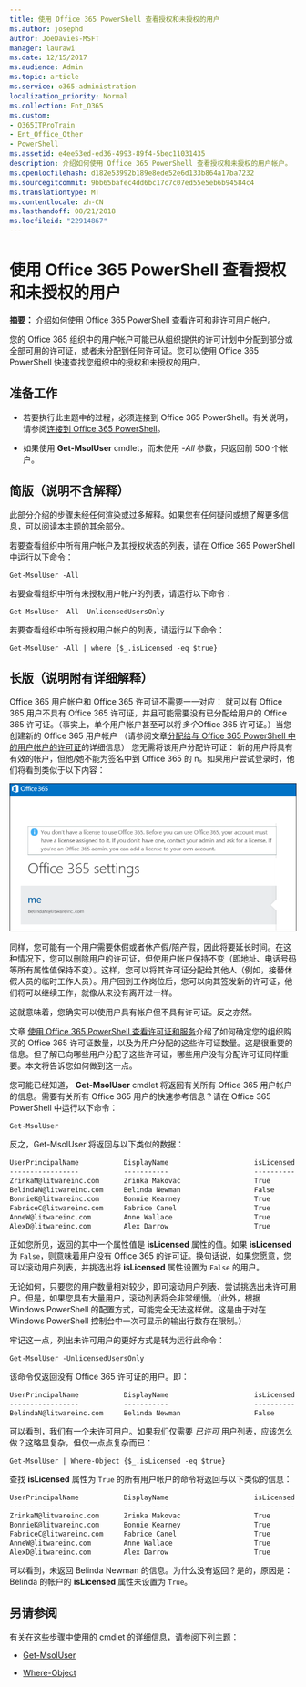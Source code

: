 ```yaml
---
title: 使用 Office 365 PowerShell 查看授权和未授权的用户
ms.author: josephd
author: JoeDavies-MSFT
manager: laurawi
ms.date: 12/15/2017
ms.audience: Admin
ms.topic: article
ms.service: o365-administration
localization_priority: Normal
ms.collection: Ent_O365
ms.custom:
- O365ITProTrain
- Ent_Office_Other
- PowerShell
ms.assetid: e4ee53ed-ed36-4993-89f4-5bec11031435
description: 介绍如何使用 Office 365 PowerShell 查看授权和未授权的用户帐户。
ms.openlocfilehash: d182e53992b189e8ede52e6d133b864a17ba7232
ms.sourcegitcommit: 9bb65bafec4dd6bc17c7c07ed55e5eb6b94584c4
ms.translationtype: MT
ms.contentlocale: zh-CN
ms.lasthandoff: 08/21/2018
ms.locfileid: "22914867"
---
```

# <a name="view-licensed-and-unlicensed-users-with-office-365-powershell"></a>使用 Office 365 PowerShell 查看授权和未授权的用户

**摘要：** 介绍如何使用 Office 365 PowerShell 查看许可和非许可用户帐户。
  
您的 Office 365 组织中的用户帐户可能已从组织提供的许可计划中分配到部分或全部可用的许可证，或者未分配到任何许可证。您可以使用 Office 365 PowerShell 快速查找您组织中的授权和未授权的用户。
  
## <a name="before-you-begin"></a>准备工作

- 若要执行此主题中的过程，必须连接到 Office 365 PowerShell。有关说明，请参阅[连接到 Office 365 PowerShell](connect-to-office-365-powershell.md)。
    
- 如果使用 **Get-MsolUser** cmdlet，而未使用 _-All_ 参数，只返回前 500 个帐户。
    
## <a name="the-short-version-instructions-without-explanations"></a>简版（说明不含解释）

此部分介绍的步骤未经任何渲染或过多解释。如果您有任何疑问或想了解更多信息，可以阅读本主题的其余部分。
  
若要查看组织中所有用户帐户及其授权状态的列表，请在 Office 365 PowerShell 中运行以下命令：
  
```
Get-MsolUser -All
```

若要查看组织中所有未授权用户帐户的列表，请运行以下命令：
  
```
Get-MsolUser -All -UnlicensedUsersOnly
```

若要查看组织中所有授权用户帐户的列表，请运行以下命令：
  
```
Get-MsolUser -All | where {$_.isLicensed -eq $true}
```

## <a name="the-long-version-instructions-with-detailed-explanations"></a>长版（说明附有详细解释）

Office 365 用户帐户和 Office 365 许可证不需要一一对应： 就可以有 Office 365 用户不具有 Office 365 许可证，并且可能需要没有已分配给用户的 Office 365 许可证。（事实上，单个用户帐户甚至可以将*多个*Office 365 许可证。）当您创建新的 Office 365 用户帐户 （请参阅文章[分配给与 Office 365 PowerShell 中的用户帐户的许可证](assign-licenses-to-user-accounts-with-office-365-powershell.md)的详细信息） 您无需将该用户分配许可证： 新的用户将具有有效的帐户，但他/她不能为签名中到 Office 365 的 n。如果用户尝试登录时，他们将看到类似于以下内容：
  
![没有有效 Office 365 许可证的用户。](media/o365-powershell-no-license.png)
  
同样，您可能有一个用户需要休假或者休产假/陪产假，因此将要延长时间。在这种情况下，您可以删除用户的许可证，但使用户帐户保持不变（即地址、电话号码等所有属性值保持不变）。这样，您可以将其许可证分配给其他人（例如，接替休假人员的临时工作人员）。用户回到工作岗位后，您可以向其签发新的许可证，他们将可以继续工作，就像从来没有离开过一样。
  
这就意味着，您确实可以使用户具有帐户但不具有许可证。反之亦然。
  
文章 [使用 Office 365 PowerShell 查看许可证和服务](view-licenses-and-services-with-office-365-powershell.md)介绍了如何确定您的组织购买的 Office 365 许可证数量，以及为用户分配的这些许可证数量。这是很重要的信息。但了解已向哪些用户分配了这些许可证，哪些用户没有分配许可证同样重要。本文将告诉您如何做到这一点。
  
您可能已经知道， **Get-MsolUser** cmdlet 将返回有关所有 Office 365 用户帐户的信息。需要有关所有 Office 365 用户的快速参考信息？请在 Office 365 PowerShell 中运行以下命令：
  
```
Get-MsolUser
```

反之，Get-MsolUser 将返回与以下类似的数据：
  
```
UserPrincipalName           DisplayName                     isLicensed
-----------------           -----------                     ----------
ZrinkaM@litwareinc.com      Zrinka Makovac                  True
BelindaN@litwareinc.com     Belinda Newman                  False
BonnieK@litwareinc.com      Bonnie Kearney                  True
FabriceC@litwareinc.com     Fabrice Canel                   True
AnneW@litwareinc.com        Anne Wallace                    True
AlexD@litwareinc.com        Alex Darrow                     True
```

正如您所见，返回的其中一个属性值是 **isLicensed** 属性的值。如果 **isLicensed** 为 `False`，则意味着用户没有 Office 365 的许可证。换句话说，如果您愿意，您可以滚动用户列表，并挑选出将 **isLicensed** 属性设置为 `False` 的用户。
  
无论如何，只要您的用户数量相对较少，即可滚动用户列表、尝试挑选出未许可用户。但是，如果您具有大量用户，滚动列表将会非常缓慢。（此外，根据 Windows PowerShell 的配置方式，可能完全无法这样做。这是由于对在 Windows PowerShell 控制台中一次可显示的输出行数存在限制。）
  
牢记这一点，列出未许可用户的更好方式是转为运行此命令：
  
```
Get-MsolUser -UnlicensedUsersOnly
```

该命令仅返回没有 Office 365 许可证的用户。即：
  
```
UserPrincipalName           DisplayName                     isLicensed
-----------------           -----------                     ----------
BelindaN@litwareinc.com     Belinda Newman                  False
```

可以看到，我们有一个未许可用户。如果我们仅需要 *已许可*  用户列表，应该怎么做？这略显复杂，但仅一点点复杂而已：
  
```
Get-MsolUser | Where-Object {$_.isLicensed -eq $true}
```

查找 **isLicensed** 属性为 `True` 的所有用户帐户的命令将返回与以下类似的信息：
  
```
UserPrincipalName           DisplayName                     isLicensed
-----------------           -----------                     ----------
ZrinkaM@litwareinc.com      Zrinka Makovac                  True
BonnieK@litwareinc.com      Bonnie Kearney                  True
FabriceC@litwareinc.com     Fabrice Canel                   True
AnneW@litwareinc.com        Anne Wallace                    True
AlexD@litwareinc.com        Alex Darrow                     True
```

可以看到，未返回 Belinda Newman 的信息。为什么没有返回？是的，原因是：Belinda 的帐户的 **isLicensed** 属性未设置为 `True`。
  
## <a name="see-also"></a>另请参阅

有关在这些步骤中使用的 cmdlet 的详细信息，请参阅下列主题：
  
- [Get-MsolUser](https://go.microsoft.com/fwlink/p/?LinkId=691547)
    
- [Where-Object](https://go.microsoft.com/fwlink/p/?LinkId=113423)
    

